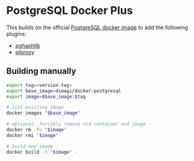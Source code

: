 # PostgreSQL Docker Plus

This builds on the official [PostgreSQL docker image](https://hub.docker.com/_/postgres/) to add the following plugins:

* [pghashlib](https://github.com/markokr/pghashlib)
* [plproxy](https://plproxy.github.io/)

## Building manually

```sh
export tag=<version-tag>
export base_image=dimagi/docker-postgresql
export image=$base_image:$tag

# list existing image
docker images "$base_image"

# optional: forcibly remove old container and image
docker rm -fv "$image"
docker rmi "$image"

# build new image
docker build -t "$image" .
```
